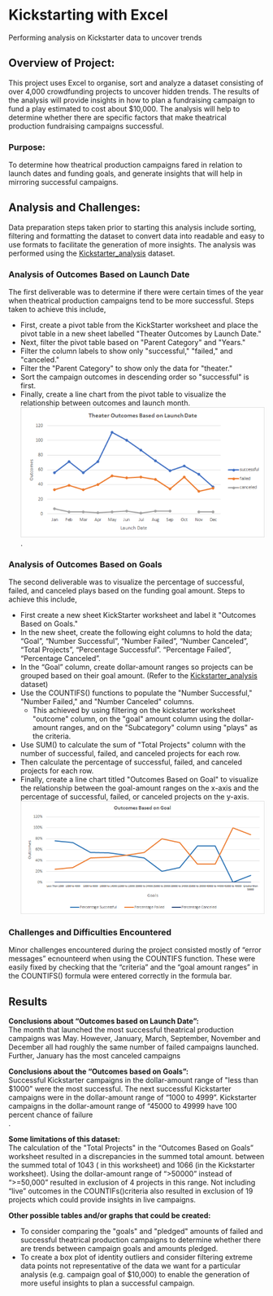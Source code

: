 # Kickstarting with Excel
Performing analysis on Kickstarter data to uncover trends
## Overview of Project: 
This project uses Excel to organise, sort and analyze a dataset consisting of over 4,000 crowdfunding projects to uncover hidden trends. The results of the analysis will provide insights in how to plan a fundraising campaign to fund a play estimated to cost about $10,000. The analysis will help to determine whether there are specific factors that make theatrical production fundraising campaigns successful.

### Purpose: 
To determine how theatrical production campaigns fared in relation to launch dates and funding goals, and generate insights that will help in mirroring successful campaigns. 

## Analysis and Challenges: 
Data preparation steps taken prior to starting this analysis include sorting, filtering and formatting the dataset to convert data into readable and easy to use formats to facilitate the generation of more insights. The analysis was performed using the [Kickstarter_analysis](https://github.com/aobasuyi/kickstarter-analysis/blob/main/Kickstarter_Challenge.xlsx) dataset.

### Analysis of Outcomes Based on Launch Date
The first deliverable was to determine if there were certain times of the year when theatrical production campaigns tend to be more successful. Steps taken to achieve this include,
- First, create a pivot table from the KickStarter worksheet and place the pivot table in a new sheet labelled "Theater Outcomes by Launch Date."
- Next, filter the pivot table based on "Parent Category" and "Years."
- Filter the column labels to show only "successful," "failed," and "canceled."
- Filter the "Parent Category" to show only the data for "theater."
- Sort the campaign outcomes in descending order so "successful" is first.
- Finally, create a line chart from the pivot table to visualize the relationship between outcomes and launch month.   *![Alt text](resources/Theater_Outcomes_vs_Launch.png)*.

### Analysis of Outcomes Based on Goals
The second deliverable was to visualize the percentage of successful, failed, and canceled plays based on the funding goal amount. Steps to achieve this include,
- First create a new sheet KickStarter worksheet and label it "Outcomes Based on Goals." 
- In the new sheet, create the following eight columns to hold the data; “Goal”, “Number Successful”, “Number Failed”, “Number Canceled”, “Total Projects”, “Percentage Successful”. “Percentage Failed”, “Percentage Canceled”.
- In the “Goal” column, create dollar-amount ranges so projects can be grouped based on their goal amount. (Refer to the [Kickstarter_analysis](https://github.com/aobasuyi/kickstarter-analysis/blob/main/Kickstarter_Challenge.xlsx) dataset)
- Use the COUNTIFS() functions to populate the "Number Successful," "Number Failed," and "Number Canceled" columns.
  - This achieved by using filtering on the kickstarter worksheet "outcome" column, on the "goal" amount column using the dollar-amount ranges, and on the "Subcategory" column using "plays" as the criteria.
- Use SUM() to calculate the sum of "Total Projects" column with the number of successful, failed, and canceled projects for each row.
- Then calculate the percentage of successful, failed, and canceled projects for each row.
- Finally, create a line chart titled "Outcomes Based on Goal" to visualize the relationship between the goal-amount ranges on the x-axis and the percentage of successful, failed, or canceled projects on the y-axis. <br /> *![Alt text](resources/Outcomes_vs_Goals.png)*

### Challenges and Difficulties Encountered
Minor challenges encountered during the project consisted mostly of “error messages” ecnounteerd when using the COUNTIFS function. These were easily fixed by checking that the “criteria” and the “goal amount ranges” in the COUNTIFS() formula were entered correctly in the formula bar. 

## Results

**Conclusions about “Outcomes based on Launch Date”:** <br />
The month that launched the most successful theatrical production campaigns was May. However, January, March, September, November and December all had roughly the same number of failed campaigns launched. Further, January has the most canceled campaigns <br />

**Conclusions about the “Outcomes based on Goals”:**<br />
Successful Kickstarter campaigns in the dollar-amount range of "less than $1000" were the most successful. The next successful Kickstarter campaigns were in the dollar-amount range of “1000 to 4999”. Kickstarter campaigns in the dollar-amount range of “45000 to 49999 have 100 percent chance of failure <br />. 

**Some limitations of this dataset:**<br />
The calculation of the "Total Projects" in the “Outcomes Based on Goals” worksheet resulted in a discrepancies in the summed total amount. between the summed total of 1043 ( in this worksheet) and 1066 (in the Kickstarter worksheet). Using the dollar-amount range of “>50000” instead of “>=50,000” resulted in exclusion of 4 projects in this range. Not including “live” outcomes in the COUNTIFs()criteria also resulted in exclusion of 19 projects which could provide insights in live campaigns. <br />

**Other possible tables and/or graphs that could be created:**
- To consider comparing the "goals" and "pledged" amounts of failed and successful theatrical production campaigns to determine whether there are trends between campaign goals and amounts pledged.
- To create a box plot of identity outliers and consider filtering extreme data points not representative of the data we want for a particular analysis (e.g. campaign goal of $10,000) to enable the generation of more useful insights to plan a successful campaign.
